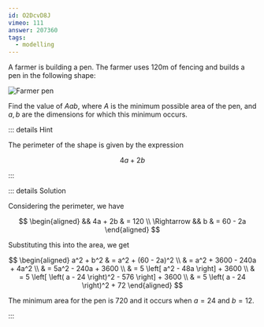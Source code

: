 ```yaml
---
id: O2DcvD8J
vimeo: 111
answer: 207360
tags:
  - modelling
---
```


A farmer is building a pen. The farmer uses $120\text{m}$ of fencing and builds
a pen in the following shape:

![Farmer pen](/img/learn/quad-17.svg)

Find the value of $Aab$, where $A$ is the minimum possible area of the pen, and
$a, b$ are the dimensions for which this minimum occurs.

<AnswerInput :answer="$frontmatter.answer" />

::: details Hint

The perimeter of the shape is given by the expression

$$
4a + 2b
$$

:::

::: details Solution

Considering the perimeter, we have

$$
\begin{aligned}
&& 4a + 2b & = 120 \\
\Rightarrow && b & = 60 - 2a
\end{aligned}
$$

Substituting this into the area, we get

$$
\begin{aligned}
a^2 + b^2
& = a^2 + (60 - 2a)^2 \\
& = a^2 + 3600 - 240a + 4a^2 \\
& = 5a^2 - 240a + 3600 \\
& = 5 \left[ a^2 - 48a \right] + 3600 \\
& = 5 \left[ \left( a - 24 \right)^2 - 576 \right] + 3600 \\
& = 5 \left( a - 24 \right)^2 + 72
\end{aligned}
$$

The minimum area for the pen is $720$ and it occurs when $a = 24$ and $b = 12$.

:::

